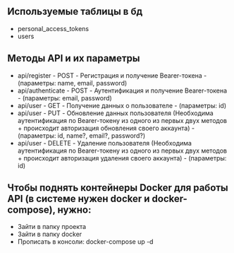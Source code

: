 ## Используемые таблицы в бд
- personal_access_tokens
- users

## Методы API и их параметры
- api/register - POST - Регистрация и получение Bearer-токена - (параметры: name, email, password)
- api/authenticate - POST - Аутентификация и получение Bearer-токена - (параметры: email, password)
- api/user - GET - Получение данных о пользователе - (параметры: id)
- api/user - PUT - Обновление данных пользователя (Необходима аутентификация по Bearer-токену из одного из первых двух методов + происходит авторизация обновления своего аккаунта) - (параметры: id, name?, email?, password?)
- api/user - DELETE - Удаление пользователя (Необходима аутентификация по Bearer-токену из одного из первых двух методов + происходит авторизация удаления своего аккаунта) - (параметры: id)

## Чтобы поднять контейнеры Docker для работы API (в системе нужен docker и docker-compose), нужно:
- Зайти в папку проекта
- Зайти в папку docker
- Прописать в консоли: docker-compose up -d